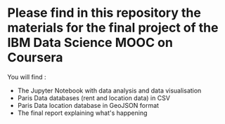 # Please find in this repository the materials for the final project of the IBM Data Science MOOC on Coursera
You will find :
- The Jupyter Notebook with data analysis and data visualisation
- Paris Data databases (rent and location data) in CSV
- Paris Data location database in GeoJSON format
- The final report explaining what's happening
